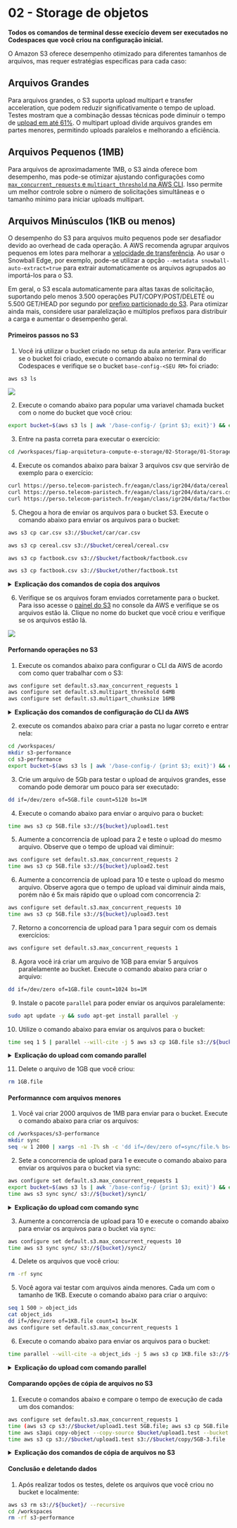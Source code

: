# 02 - Storage de objetos

**Todos os comandos de terminal desse execício devem ser executados no Codespaces que você criou na configuração inicial.**

O Amazon S3 oferece desempenho otimizado para diferentes tamanhos de arquivos, mas requer estratégias específicas para cada caso:

## Arquivos Grandes
Para arquivos grandes, o S3 suporta upload multipart e transfer acceleration, que podem reduzir significativamente o tempo de upload. Testes mostram que a combinação dessas técnicas pode diminuir o tempo de [upload em até 61%](https://aws.amazon.com/blogs/compute/uploading-large-objects-to-amazon-s3-using-multipart-upload-and-transfer-acceleration/). O multipart upload divide arquivos grandes em partes menores, permitindo uploads paralelos e melhorando a eficiência.

## Arquivos Pequenos (1MB)
Para arquivos de aproximadamente 1MB, o S3 ainda oferece bom desempenho, mas pode-se otimizar ajustando configurações como [`max_concurrent_requests` e `multipart_threshold` na AWS CLI](https://www.youtube.com/watch?v=xuiEBO8pkck). Isso permite um melhor controle sobre o número de solicitações simultâneas e o tamanho mínimo para iniciar uploads multipart.

## Arquivos Minúsculos (1KB ou menos)
O desempenho do S3 para arquivos muito pequenos pode ser desafiador devido ao overhead de cada operação. A AWS recomenda agrupar arquivos pequenos em lotes para melhorar a [velocidade de transferência](https://aws.amazon.com/blogs/storage/best-practices-for-accelerating-data-migrations-using-aws-snowball-edge/). Ao usar o Snowball Edge, por exemplo, pode-se utilizar a opção `--metadata snowball-auto-extract=true` para extrair automaticamente os arquivos agrupados ao importá-los para o S3.

Em geral, o S3 escala automaticamente para altas taxas de solicitação, suportando pelo menos 3.500 operações PUT/COPY/POST/DELETE ou 5.500 GET/HEAD por segundo por [prefixo particionado do S3](https://docs.aws.amazon.com/AmazonS3/latest/userguide/optimizing-performance.html). Para otimizar ainda mais, considere usar paralelização e múltiplos prefixos para distribuir a carga e aumentar o desempenho geral.


#### Primeiros passos no S3

1. Você irá utilizar o bucket criado no setup da aula anterior. Para verificar se o bucket foi criado, execute o comando abaixo no terminal do Codespaces e verifique se o bucket `base-config-<SEU RM>` foi criado:

```bash
aws s3 ls
```

![](img/s3-1.png)

2. Execute o comando abaixo para popular uma variavel chamada bucket com o nome do bucket que você criou:

```bash
export bucket=$(aws s3 ls | awk '/base-config-/ {print $3; exit}') && echo $bucket
```

3. Entre na pasta correta para executar o exercício:

```bash
cd /workspaces/fiap-arquitetura-compute-e-storage/02-Storage/01-Storage-de-Objetos
```

4. Execute os comandos abaixo para baixar 3 arquivos csv que servirão de exemplo para o exercício:

```bash
curl https://perso.telecom-paristech.fr/eagan/class/igr204/data/cereal.csv -o cereal.csv 
curl https://perso.telecom-paristech.fr/eagan/class/igr204/data/cars.csv -o car.csv
curl https://perso.telecom-paristech.fr/eagan/class/igr204/data/factbook.csv -o factbook.csv
```

5. Chegou a hora de enviar os arquivos para o bucket S3. Execute o comando abaixo para enviar os arquivos para o bucket:

```bash
aws s3 cp car.csv s3://$bucket/car/car.csv

aws s3 cp cereal.csv s3://$bucket/cereal/cereal.csv

aws s3 cp factbook.csv s3://$bucket/factbook/factbook.csv

aws s3 cp factbook.csv s3://$bucket/other/factbook.tst
```

<details>
<summary> 
<b>Explicação dos comandos de copia dos arquivos</b>
</summary>
<blockquote>
O comando `aws s3 cp` é uma ferramenta poderosa da AWS CLI (Command Line Interface) utilizada para copiar arquivos entre o sistema de arquivos local e buckets do Amazon S3, ou entre buckets S3. Vamos analisar o comando e suas funcionalidades:

## Sintaxe Básica

```bash
aws s3 cp   [opções]
```

## Funcionalidades Principais

1. **Cópia Local para S3**: 
   ```bash
   aws s3 cp arquivo_local.txt s3://meu-bucket/arquivo.txt
   ```
   Este comando copia um arquivo do sistema local para um bucket S3[1].

2. **Cópia S3 para Local**: 
   ```bash
   aws s3 cp s3://meu-bucket/arquivo.txt arquivo_local.txt
   ```
   Realiza o download de um arquivo do S3 para o sistema local[1].

3. **Cópia entre Buckets S3**: 
   ```bash
   aws s3 cp s3://bucket-origem/arquivo.txt s3://bucket-destino/arquivo.txt
   ```
   Copia um objeto de um bucket S3 para outro[1].

4. **Cópia Recursiva**: 
   ```bash
   aws s3 cp diretorio/ s3://meu-bucket/diretorio --recursive
   ```
   Copia recursivamente todos os arquivos de um diretório local para um bucket S3[1].

5. **Definição de ACL**: 
   ```bash
   aws s3 cp arquivo.txt s3://meu-bucket/ --acl public-read
   ```
   Copia um arquivo e define permissões de acesso específicas[3].

6. **Exclusão de Arquivos**: 
   ```bash
   aws s3 cp diretorio/ s3://meu-bucket/ --recursive --exclude "*.jpg"
   ```
   Copia todos os arquivos, exceto os com extensão .jpg[1].

7. **Definição de Classe de Armazenamento**: 
   ```bash
   aws s3 cp arquivo.txt s3://meu-bucket/ --storage-class REDUCED_REDUNDANCY
   ```
   Copia um arquivo especificando uma classe de armazenamento não padrão[3].

8. **Cópia com Expiração**: 
   ```bash
   aws s3 cp arquivo.txt s3://meu-bucket/arquivo.txt --expires 2025-03-17T20:30:00Z
   ```
   Copia um arquivo definindo uma data de expiração[1].

9. **Cópia com Permissões Específicas**: 
   ```bash
   aws s3 cp arquivo.txt s3://meu-bucket/ --grants read=uri=http://acs.amazonaws.com/groups/global/AllUsers
   ```
   Copia um arquivo concedendo permissões de leitura específicas[1].

O comando `aws s3 cp` é extremamente versátil, permitindo diversas operações de cópia com opções para controle fino de permissões, classes de armazenamento e outros atributos dos objetos S3.

Citations:
[1] https://docs.aws.amazon.com/pt_br/cli/v1/userguide/cli_s3_code_examples.html
[2] https://repost.aws/pt/knowledge-center/copy-s3-objects-account
[3] https://docs.aws.amazon.com/pt_br/cli/v1/userguide/cli-services-s3-commands.html
[4] https://pt.stackoverflow.com/questions/360696/como-especificar-um-espa%C3%A7o-em-branco-no-aws-cli-s3
[5] https://www.uminventorqualquer.com.br/s3-04-operando-o-aws-s3-atraves-da-command-line-linha-de-comando-do-aws-cli/
[6] https://cybernetus.com/post/upload-e-download-de-arquivos-no-servico-s3-amazon-na-linha-de-comando/
[7] https://repost.aws/pt/knowledge-center/move-objects-s3-bucket
[8] https://docs.aws.amazon.com/pt_br/cli/v1/userguide/cli-services-s3.html

</blockquote>
</details>

6. Verifique se os arquivos foram enviados corretamente para o bucket. Para isso acesse o [painel do S3](https://us-east-1.console.aws.amazon.com/s3/buckets?region=us-east-1&bucketType=general) no console da AWS e verifique se os arquivos estão lá. Clique no nome do bucket que você criou e verifique se os arquivos estão lá.

![](img/s3-2.png)

#### Perfornando operações no S3

1. Execute os comandos abaixo para configurar o CLI da AWS de acordo com como quer trabalhar com o S3:

```bash
aws configure set default.s3.max_concurrent_requests 1  
aws configure set default.s3.multipart_threshold 64MB  
aws configure set default.s3.multipart_chunksize 16MB
```

<details>
<summary>   
<b>Explicação dos comandos de configuração do CLI da AWS</b>
</summary>
<blockquote>

Vamos analisar cada linha do comando fornecido:

1. `aws configure set default.s3.max_concurrent_requests 1`

   Este comando configura o número máximo de solicitações concorrentes que a AWS CLI fará ao Amazon S3 para 1. Isso significa que apenas uma solicitação será processada por vez, efetivamente desativando o paralelismo[1][3].

2. `aws configure set default.s3.multipart_threshold 64MB`

   Esta linha define o limite de tamanho para iniciar uploads multipart em 64 MB. Arquivos maiores que 64 MB serão divididos em partes menores para upload[4][5].

3. `aws configure set default.s3.multipart_chunksize 16MB`

   Este comando configura o tamanho de cada parte em uploads multipart para 16 MB. Quando um arquivo excede o `multipart_threshold`, ele será dividido em partes de 16 MB cada[4][5].

Essas configurações afetam o comportamento da AWS CLI ao interagir com o Amazon S3, especialmente para operações de upload e download de arquivos grandes. A primeira linha limita significativamente o paralelismo, enquanto as duas últimas otimizam o processo de upload multipart para arquivos grandes.

Citações:
[1] https://stackoverflow.com/questions/47641503/aws-cli-max-concurrent-requests-not-going-beyond-a-point
[2] https://til.codes/tuning-concurrency-settings-for-aws-s3-cli/
[3] https://repost.aws/questions/QUUdZKwva0TO6EwrPcFLtErA/s3-transfer-rates-capped-at-2-8mb-s-how-can-i-speed-this-up
[4] https://docs.aws.amazon.com/es_es/cli/latest/topic/s3-config.html
[5] https://docs.aws.amazon.com/cli/latest/topic/s3-config.html
[6] https://repost.aws/knowledge-center/s3-improve-transfer-sync-command
</blockquote>
</details>

2. execute os comandos abaixo para criar a pasta no lugar correto e entrar nela:

```bash
cd /workspaces/
mkdir s3-performance
cd s3-performance
export bucket=$(aws s3 ls | awk '/base-config-/ {print $3; exit}') && echo $bucket
```

3. Crie um arquivo de 5Gb para testar o upload de arquivos grandes, esse comando pode demorar um pouco para ser executado:

``` bash
dd if=/dev/zero of=5GB.file count=5120 bs=1M
```

4. Execute o comando abaixo para enviar o arquivo para o bucket:

``` bash
time aws s3 cp 5GB.file s3://${bucket}/upload1.test    
```

5. Aumente a concorrencia de upload para 2 e teste o upload do mesmo arquivo. Observe que o tempo de upload vai diminuir:

```bash
aws configure set default.s3.max_concurrent_requests 2  
time aws s3 cp 5GB.file s3://${bucket}/upload2.test
```

6. Aumente a concorrencia de upload para 10 e teste o upload do mesmo arquivo. Observe agora que o tempo de upload vai diminuir ainda mais, porém não é 5x mais rápido que o upload com concorrencia 2:

```bash
aws configure set default.s3.max_concurrent_requests 10  
time aws s3 cp 5GB.file s3://${bucket}/upload3.test  
```

7. Retorno a concorrencia de upload para 1 para seguir com os demais exercícios:

```bash
aws configure set default.s3.max_concurrent_requests 1
```

8. Agora você irá criar um arquivo de 1GB para enviar 5 arquivos paralelamente ao bucket. Execute o comando abaixo para criar o arquivo:

```bash
dd if=/dev/zero of=1GB.file count=1024 bs=1M
```

9. Instale o pacote `parallel` para poder enviar os arquivos paralelamente:

```bash
sudo apt update -y && sudo apt-get install parallel -y
```

10. Utilize o comando abaixo para enviar os arquivos para o bucket:

```bash
time seq 1 5 | parallel --will-cite -j 5 aws s3 cp 1GB.file s3://${bucket}/parallel/object{}.test
```
<details>
<summary>   
<b>Explicação do upload com comando parallel</b>
</summary>
<blockquote>

O comando apresentado realiza uploads paralelos de um arquivo de 1 GB para o Amazon S3 usando otimizações de paralelismo. Vamos decompô-lo:

```bash
time seq 1 5 | parallel --will-cite -j 5 aws s3 cp 1GB.file s3://${bucket}/parallel/object{}.test
```

### Componentes do comando:

1. **`time`**  
   Mede o tempo total de execução do pipeline de comandos[4][8].

2. **`seq 1 5`**  
   Gera uma sequência numérica (1 a 5) para paralelização[4].

3. **`parallel --will-cite -j 5`**  
   - `--will-cite`: Remove mensagem de citação do GNU Parallel[4]  
   - `-j 5`: Define 5 jobs paralelos simultâneos[4][6]  
   *(O AWS CLI internamente já usa até 10 threads por transferência[6][8])*

4. **`aws s3 cp`**  
   Comando de cópia da AWS CLI que:  
   - Usa upload multipart automático para arquivos > 64MB[8][11]  
   - Divide o arquivo em partes de 16MB por padrão[8]  
   - Gerencia automaticamente retries e concorrência[6][8]

5. **Estrutura de destino no S3**  
   `s3://${bucket}/parallel/object{}.test`  
   - `{}` substituído por valores da sequência (1-5)  
   - Cria 5 objetos distintos: `object1.test` a `object5.test`

### Fluxo de operação:
1. Gera 5 tarefas de upload paralelas[4][6]  
2. Cada instância do `aws s3 cp`:  
   - Inicia conexão TCP separada[4]  
   - Divide o arquivo 1GB em ~64 partes de 16MB[8][11]  
   - Upload concorrente das partes via threads[6][8]  
3. Paralelismo em dois níveis:  
   - 5 processos independentes (GNU Parallel)  
   - ~10 threads por processo (AWS CLI interno)[6][8]

### Otimizações relevantes:
- **Eficiência em redes de alta latência**: Paralelismo compensa atrasos de rede[4][7]  
- **Utilização de recursos**: Usa múltiplos núcleos de CPU e conexões[4][8]  
- **Throughput agregado**: Até 5 GB/s teóricos (considerando 1 Gbps por conexão)[4][9]

### Melhores práticas relacionadas:
1. Para >1000 arquivos, `aws s3 sync` é mais eficiente[4][10]  
2. Ferramentas especializadas como `s5cmd` atingem maior paralelismo[5]  
3. Ajuste de parâmetros via `aws configure set` pode melhorar performance[8][11]

Citações:
[1] https://docs.aws.amazon.com/redshift/latest/dg/t_loading-tables-from-s3.html
[2] https://docs.aws.amazon.com/prescriptive-guidance/latest/patterns/run-parallel-reads-of-s3-objects-by-using-python-in-an-aws-lambda-function.html
[3] https://stackoverflow.com/questions/62972236/what-is-the-best-way-to-transfer-large-files-using-aws-s3-cp-command-of-awscli
[4] https://netdevops.me/2018/uploading-multiple-files-to-aws-s3-in-parallel/
[5] https://github.com/peak/s5cmd
[6] https://github.com/aws/aws-cli/issues/907
[7] https://stackoverflow.com/questions/59859165/fastest-way-to-copy-s3-files-without-exact-sync
[8] https://docs.aws.amazon.com/cli/latest/topic/s3-config.html
[9] https://docs.aws.amazon.com/prescriptive-guidance/latest/patterns/copy-data-from-an-s3-bucket-to-another-account-and-region-by-using-the-aws-cli.html
[10] https://github.com/aws/aws-cli/issues/4340
[11] https://docs.aws.amazon.com/cli/latest/reference/s3/cp.html


</blockquote>
</details>

11. Delete o arquivo de 1GB que você criou:

```bash
rm 1GB.file
```

#### Performannce com arquivos menores

1. Você vai criar 2000 arquivos de 1MB para enviar para o bucket. Execute o comando abaixo para criar os arquivos:

```bash
cd /workspaces/s3-performance
mkdir sync
seq -w 1 2000 | xargs -n1 -I% sh -c 'dd if=/dev/zero of=sync/file.% bs=1M count=1'
```

2. Sete a concorrencia de upload para 1 e execute o comando abaixo para enviar os arquivos para o bucket via sync:

```bash
aws configure set default.s3.max_concurrent_requests 1
export bucket=$(aws s3 ls | awk '/base-config-/ {print $3; exit}') && echo $bucket  
time aws s3 sync sync/ s3://${bucket}/sync1/
```

<details>
<summary> 
<b>Explicação do upload com comando sync</b>
</summary>
<blockquote>
O comando `aws s3 sync` é uma ferramenta poderosa da AWS CLI (Command Line Interface) utilizada para sincronizar conteúdo entre um diretório local e um bucket do Amazon S3, ou entre dois buckets S3. Suas principais características e funcionalidades são:

## Sincronização Bidirecional

O `aws s3 sync` pode ser usado para:

1. Copiar arquivos de um diretório local para um bucket S3
2. Baixar arquivos de um bucket S3 para um diretório local
3. Sincronizar conteúdo entre dois buckets S3

## Funcionamento

- O comando compara os objetos presentes na origem e no destino[6].
- Copia apenas os arquivos que estão faltando ou que foram modificados[1].
- Por padrão, não exclui arquivos no destino que não existem na origem[3].

## Opções Importantes

1. **--delete**: Remove arquivos no destino que não existem na origem[3].
2. **--exclude** e **--include**: Permitem filtrar quais arquivos serão sincronizados[3].
3. **--storage-class**: Define a classe de armazenamento para os objetos no S3[7].
4. **--acl**: Configura as permissões de acesso para os objetos copiados[3].

## Casos de Uso

- Backups de diretórios locais para o S3[7].
- Manutenção de cópias atualizadas de dados entre ambientes[1].
- Migração de dados entre buckets S3[5].

## Considerações de Desempenho

- Para grandes volumes de dados, é possível executar múltiplas instâncias do comando em paralelo[6].
- O comando analisa todos os arquivos na origem, mesmo ao usar filtros, o que pode impactar o desempenho em buckets muito grandes[6].

## Limitações

- Pode ser ineficiente para buckets com milhões de objetos, onde operações em lote do S3 são recomendadas[5].
- Ao sincronizar buckets com versionamento, apenas a versão mais recente de cada objeto é copiada[5].

O `aws s3 sync` é uma ferramenta versátil para manter dados sincronizados entre diferentes locais, oferecendo flexibilidade e controle sobre o processo de sincronização[1][3][6].

Citações:
[1] https://www.tabnews.com.br/filipedeschamps/tutorial-como-sincronizar-espelhar-arquivos-com-um-bucket-s3-usando-o-cli-aws
[2] https://www.datacamp.com/pt/tutorial/aws-s3-sync
[3] https://docs.aws.amazon.com/pt_br/cli/v1/userguide/cli-services-s3-commands.html
[4] https://docs.aws.amazon.com/cli/latest/reference/s3/sync.html
[5] https://repost.aws/pt/knowledge-center/move-objects-s3-bucket
[6] https://repost.aws/pt/knowledge-center/s3-improve-transfer-sync-command
[7] https://www.uminventorqualquer.com.br/s3-04-operando-o-aws-s3-atraves-da-command-line-linha-de-comando-do-aws-cli/
[8] https://www.reddit.com/r/aws/comments/d82tgg/aws_cli_s3_sync_command/?tl=pt-br

</blockquote>
</details>

3. Aumente a concorrencia de upload para 10 e execute o comando abaixo para enviar os arquivos para o bucket via sync:

```bash
aws configure set default.s3.max_concurrent_requests 10  
time aws s3 sync sync/ s3://${bucket}/sync2/
```

4. Delete os arquivos que você criou:

```bash
rm -rf sync
```

5. Você agora vai testar com arquivos ainda menores. Cada um com o tamanho de 1KB. Execute o comando abaixo para criar o arquivo:

```bash
seq 1 500 > object_ids  
cat object_ids 
dd if=/dev/zero of=1KB.file count=1 bs=1K
aws configure set default.s3.max_concurrent_requests 1 
```

6. Execute o comando abaixo para enviar os arquivos para o bucket:

```bash
time parallel --will-cite -a object_ids -j 5 aws s3 cp 1KB.file s3://${bucket}/run1/{}
```

<details>
<summary>
<b>Explicação do upload com comando parallel</b>
</summary>
<blockquote>

O comando fornecido realiza uploads simultâneos de um arquivo pequeno (1 KB) para um bucket do Amazon S3, utilizando o GNU Parallel para paralelismo. Vamos detalhar cada parte do comando:

```bash
time parallel --will-cite -a object_ids -j 5 aws s3 cp 1KB.file s3://${bucket}/run1/{}
```

### Explicação detalhada:

#### 1. **`time`**
   - Mede o tempo total de execução do comando.
   - Exibe quanto tempo foi necessário para completar todos os uploads.

#### 2. **`parallel`**
   - Ferramenta que permite executar comandos em paralelo, otimizando o uso de CPU e rede.
   - No contexto deste comando, ela executa múltiplos uploads simultaneamente.

#### 3. **`--will-cite`**
   - Remove a mensagem de aviso do GNU Parallel sobre citação. É apenas uma formalidade para uso ético da ferramenta.

#### 4. **`-a object_ids`**
   - Informa ao `parallel` que ele deve ler os identificadores (IDs) de objetos a partir do arquivo chamado `object_ids`.
   - Cada linha do arquivo `object_ids` contém um identificador único que será usado para nomear os objetos no S3.

#### 5. **`-j 5`**
   - Define o número máximo de tarefas (jobs) que serão executadas simultaneamente.
   - Neste caso, até 5 uploads serão realizados ao mesmo tempo.

#### 6. **`aws s3 cp 1KB.file s3://${bucket}/run1/{}`**
   - Este é o comando que será executado em paralelo:
     - `aws s3 cp`: Comando da AWS CLI para copiar arquivos para o S3.
     - `1KB.file`: Arquivo local de 1 KB que será enviado.
     - `s3://${bucket}/run1/{}`: Caminho de destino no bucket S3.
       - `${bucket}`: Nome do bucket, armazenado em uma variável de ambiente.
       - `{}`: Substituído por cada valor lido do arquivo `object_ids`.

### Fluxo de Execução:
1. O GNU Parallel lê os IDs dos objetos no arquivo `object_ids`.
2. Para cada ID, ele substitui `{}` no caminho S3 pelo ID correspondente.
3. Executa até 5 uploads simultaneamente (por causa da flag `-j 5`).
4. Cada tarefa copia o arquivo `1KB.file` para o bucket S3 com um nome único baseado nos IDs.

### Exemplo de Funcionamento:
Se o arquivo `object_ids` contiver os seguintes valores:
```
file1
file2
file3
file4
file5
```

O comando resultará na execução paralela dos seguintes uploads:
```bash
aws s3 cp 1KB.file s3://${bucket}/run1/file1
aws s3 cp 1KB.file s3://${bucket}/run1/file2
aws s3 cp 1KB.file s3://${bucket}/run1/file3
aws s3 cp 1KB.file s3://${bucket}/run1/file4
aws s3 cp 1KB.file s3://${bucket}/run1/file5
```

### Benefícios:
- **Paralelismo:** Aumenta a velocidade total dos uploads ao utilizar várias conexões simultâneas.
- **Escalabilidade:** Ideal para grandes volumes de pequenos arquivos, onde o overhead de conexões individuais pode ser significativo.
- **Eficiência:** Aproveita melhor os recursos da rede e da CPU.

### Considerações:
- **Tamanho dos arquivos:** Para arquivos maiores (acima de 100 MB), seria mais eficiente usar upload multipart automático com `aws s3 cp`, que já divide os arquivos em partes menores e faz upload paralelo internamente[2][5].
- **Limites da AWS:** Certifique-se de não exceder os limites de taxa de requisição ou largura de banda da sua conta AWS.
- **Cuidado com nomes duplicados:** IDs duplicados no arquivo `object_ids` sobrescreverão objetos existentes no bucket.

Este comando é especialmente útil para cenários onde há muitos arquivos pequenos a serem enviados rapidamente para o Amazon S3.

Citações:
[1] https://github.com/mishudark/s3-parallel-put
[2] https://repost.aws/knowledge-center/s3-multipart-upload-cli
[3] https://stackoverflow.com/questions/26934506/uploading-files-to-s3-using-s3cmd-in-parallel
[4] https://www.reddit.com/r/aws/comments/1fbeed/parallel_multipart_s3_uploads/
[5] https://docs.aws.amazon.com/AmazonS3/latest/userguide/mpuoverview.html
[6] https://docs.aws.amazon.com/AmazonS3/latest/userguide/upload-objects.html
[7] https://netdevops.me/2018/uploading-multiple-files-to-aws-s3-in-parallel/
[8] https://parallelworks.com/docs/storage/transferring-data/aws-s3-buckets

</blockquote>
</details>

#### Comparando opções de cópia de arquivos no S3

1. Execute o comandos abaixo e compare o tempo de execução de cada um dos comandos:

```bash
aws configure set default.s3.max_concurrent_requests 1 
time (aws s3 cp s3://$bucket/upload1.test 5GB.file; aws s3 cp 5GB.file s3://$bucket/copy/5GB.file)  
time aws s3api copy-object --copy-source $bucket/upload1.test --bucket $bucket --key copy/5GB-2.file
time aws s3 cp s3://$bucket/upload1.test s3://$bucket/copy/5GB-3.file
```

<details>
<summary>
<b>Explicação dos comandos de cópia de arquivos no S3</b>
</summary>
<blockquote>

Vamos comparar as três abordagens para copiar um arquivo de 5 GB no Amazon S3, utilizando a documentação oficial da AWS e resultados de pesquisa relevantes:

---

## **1. `aws s3 cp` com Download + Reupload**

```bash
time (aws s3 cp s3://$bucket/upload1.test 5GB.file; aws s3 cp 5GB.file s3://$bucket/copy/5GB.file)
```


### **Prós:**

- **Simplicidade:** Não requer conhecimento de APIs específicas (operações de alto nível).
- **Multipart automático:** Divide arquivos >64MB em partes (padrão: 16MB) para upload paralelo.
- **Tolerância a falhas:** Retentativas automáticas em caso de erros de rede.


### **Contras:**

- **Latência dupla:** Transferência redundante (download + upload) pela rede, aumentando o tempo total.
- **Custo:** Cobrança por transferência de dados de saída (egress) e entrada (ingress) [AWS Pricing].
- **Uso de recursos locais:** Consome largura de banda e armazenamento temporário no cliente.

---

## **2. `aws s3api copy-object` Server-Side**

```bash
time aws s3api copy-object --copy-source $bucket/upload1.test --bucket $bucket --key copy/5GB-2.file
```


### **Prós:**

- **Cópia direta no S3:** Operação server-side sem transferência pela rede (latência mínima).
- **Sem custo de transferência:** Operações server-side na mesma região não geram cobrança de egress [AWS Docs].
- **Atomicidade:** Operação única e atômica, sem estágios intermediários.


### **Contras:**

- **Limitação de tamanho:** Suporta apenas objetos ≤5 GB (requer multipart para arquivos maiores).
- **Menos automatizado:** Não gerencia multipart automaticamente para objetos grandes.
- **Sem progresso visível:** Não exibe feedback durante a operação (depende de logs do S3).

---

## **3. `aws s3 cp` Server-Side Copy**

```bash
time aws s3 cp s3://$bucket/upload1.test s3://$bucket/copy/5GB-3.file
```


### **Prós:**

- **Cópia otimizada:** Detecta automaticamente cópias server-side quando origem/destino estão no S3.
- **Multipart integrado:** Gerencia automaticamente cópias de arquivos >5 GB via multipart upload.
- **Progresso em tempo real:** Exibe status de transferência durante a execução.


### **Contras:**

- **Dependência de região:** Cópias entre regiões podem acionar transferência via cliente [AWS Docs].
- **Overhead de metadados:** Verifica propriedades do objeto antes da cópia (checksum, ACLs).

---

## **Comparação Técnica**

| Critério | `aws s3 cp` (2 etapas) | `s3api copy-object` | `aws s3 cp` server-side |
| :-- | :-- | :-- | :-- |
| **Tempo** | Alto (2 transferências) | Baixo (server-side) | Moderado (verificações) |
| **Custo** | Alto (egress + ingress) | Zero (server-side) | Zero (server-side) |
| **Tamanho máximo** | 5 TB (com multipart) | 5 GB | 5 TB (com multipart) |
| **Controle de progresso** | Sim | Não | Sim |
| **Uso recomendado** | Cross-region/backup local | Cópias rápidas ≤5 GB | Cópias server-side ≥5 GB |

---

## **Recomendação da AWS**

Para arquivos ≤5 GB em **mesma região**, use `aws s3api copy-object` ou `aws s3 cp` server-side. Para arquivos >5 GB, **sempre prefira `aws s3 cp` server-side**, que automatiza multipart upload sem transferência redundante. Evite abordagens de download/reupload devido a custos e latência.

</blockquote>
</details>

#### Conclusão e deletando dados

1. Após realizar todos os testes, delete os arquivos que você criou no bucket e localmente:

```bash
aws s3 rm s3://${bucket}/ --recursive
cd /workspaces
rm -rf s3-performance
```
